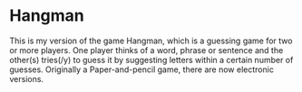 # Hangman
This is my version of the game Hangman, which is a guessing game for two or more players. One player thinks of a word, phrase or sentence and the other(s) tries(/y) to guess it by suggesting letters within a certain number of guesses. Originally a Paper-and-pencil game, there are now electronic versions.